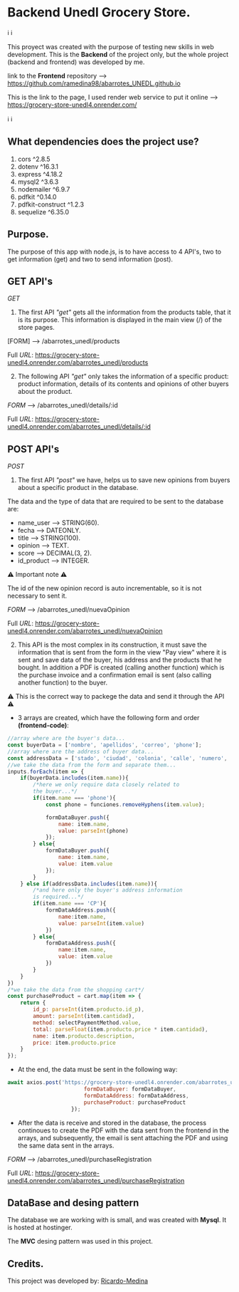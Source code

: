 # Backend Unedl Grocery Store. 
:information_source: :information_source:

This proyect was created with the purpose of testing new skills in web development. This is the **Backend** of the project only, but the whole project (backend and frontend) was developed by me.

link to the **Frontend** repository --> https://github.com/ramedina98/abarrotes_UNEDL.github.io

This is the link to the page, I used render web service to put it online --> https://grocery-store-unedl4.onrender.com/

:information_source: :information_source:

## What dependencies does the project use? 

1. cors ^2.8.5
2. dotenv ^16.3.1
3. express ^4.18.2
4. mysql2 ^3.6.3
5. nodemailer ^6.9.7
6. pdfkit ^0.14.0
7. pdfkit-construct ^1.2.3
8. sequelize ^6.35.0

## Purpose. 

The purpose of this app with node.js, is to have access to 4 API's, two to get information (get) and two to send information (post). 

## GET API's

_GET_

1. The first API _"get"_ gets all the information from the products table, that it is its purpose. This information is displayed in the main view (/) of the store pages.

[FORM] --> /abarrotes_unedl/products

Full _URL_: https://grocery-store-unedl4.onrender.com/abarrotes_unedl/products

2. The following API _"get"_ only takes the information of a specific product: product information, details of its contents and opinions of other buyers about the product.

_FORM_ --> /abarrotes_unedl/details/:id

Full _URL_: https://grocery-store-unedl4.onrender.com/abarrotes_unedl/details/:id

## POST API's

_POST_

1. The first API _"post"_ we have, helps us to save new opinions from buyers about a specific product in the database.

The data and the type of data that are required to be sent to the database are: 

- name_user --> STRING(60).
- fecha --> DATEONLY. 
- title --> STRING(100).
- opinion --> TEXT. 
- score --> DECIMAL(3, 2). 
- id_product --> INTEGER. 

:warning: Important note :warning: 

The id of the new opinion record is auto incrementable, so it is not necessary to sent it.

_FORM_ --> /abarrotes_unedl/nuevaOpinion

Full _URL_: https://grocery-store-unedl4.onrender.com/abarrotes_unedl/nuevaOpinion

2. This API is the most complex in its construction, it must save the information that is sent from the form in the view "Pay view" where it is sent and save data of the buyer, his address and the products that he bought. In addition a PDF is created (calling another function) which is the purchase invoice and a confirmation email is sent (also calling another function) to the buyer. 

:warning: This is the correct way to packege the data and send it through the API :warning: 

- 3 arrays are created, which have the following form and order **(frontend-code)**: 
```javascript
//array where are the buyer's data...
const buyerData = ['nombre', 'apellidos', 'correo', 'phone'];
//array where are the address of buyer data...
const addressData = ['stado', 'ciudad', 'colonia', 'calle', 'numero', 'CP'];
//we take the data from the form and separate them...
inputs.forEach(item => {
    if(buyerData.includes(item.name)){
        /*here we only require data closely related to 
        the buyer...*/
        if(item.name === 'phone'){
            const phone = funciones.removeHyphens(item.value);

            formDataBuyer.push({
                name: item.name, 
                value: parseInt(phone)
            });
        } else{
            formDataBuyer.push({
                name: item.name, 
                value: item.value
            });
        }
    } else if(addressData.includes(item.name)){
        /*and here only the buyer's address information
        is required...*/
        if(item.name === 'CP'){
            formDataAddress.push({
                name:item.name, 
                value: parseInt(item.value)
            })
        } else{
            formDataAddress.push({
                name:item.name, 
                value: item.value
            })
        }
    }
})
/*we take the data from the shopping cart*/
const purchaseProduct = cart.map(item => {
    return {
        id_p: parseInt(item.producto.id_p), 
        amount: parseInt(item.cantidad), 
        method: selectPaymentMethod.value, 
        total: parseFloat(item.producto.price * item.cantidad), 
        name: item.producto.description, 
        price: item.producto.price
    }
});
```
- At the end, the data must be sent in the following way: 
```javascript 
await axios.post('https://grocery-store-unedl4.onrender.com/abarrotes_unedl/purchaseRegistration', {
                        formDataBuyer: formDataBuyer, 
                        formDataAddress: formDataAddress, 
                        purchaseProduct: purchaseProduct
                    });
```
- After the data is receive and stored in the database, the process continoues to create the PDF with the data sent from the frontend in the arrays, and subsequently, the email is sent attaching the PDF and using the same data sent in the arrays.

_FORM_ --> /abarrotes_unedl/purchaseRegistration

Full _URL_: https://grocery-store-unedl4.onrender.com/abarrotes_unedl/purchaseRegistration

## **DataBase** and **desing pattern** 

The database we are working with is small, and was created with **Mysql**. It is hosted at hostinger.

The **MVC** desing pattern was used in this project.

## Credits. 

This project was developed by: [Ricardo-Medina](https://ricardomedina.website/)